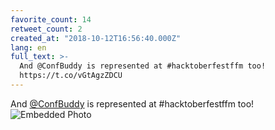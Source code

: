 ```yaml
---
favorite_count: 14
retweet_count: 2
created_at: "2018-10-12T16:56:40.000Z"
lang: en
full_text: >-
  And @ConfBuddy is represented at #hacktoberfestffm too!
  https://t.co/vGtAgzZDCU
---
```


And [@ConfBuddy](https://twitter.com/ConfBuddy) is represented at
#hacktoberfestffm too!
![Embedded Photo](https://twitter-media-coderbyheart.s3.eu-north-1.amazonaws.com/1050792379425415170-DpUqGHNXcAEbOHq.jpg)
